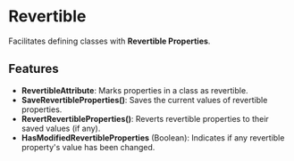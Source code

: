 # Revertible
Facilitates defining classes with **Revertible Properties**.
## Features
- **RevertibleAttribute**: Marks properties in a class as revertible.
- **SaveRevertibleProperties()**: Saves the current values of revertible properties.
- **RevertRevertibleProperties()**: Reverts revertible properties to their saved values (if any).
- **HasModifiedRevertibleProperties** (Boolean): Indicates if any revertible property's value has been changed.
